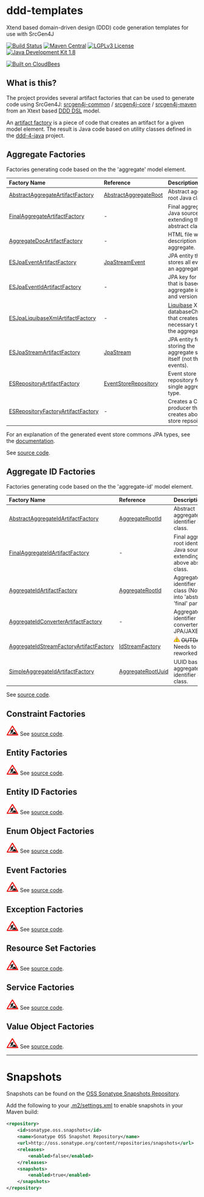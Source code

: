 ddd-templates
=============

Xtend based domain-driven design (DDD) code generation templates for use with SrcGen4J

[![Build Status](https://fuin-org.ci.cloudbees.com/job/ddd-templates/badge/icon)](https://fuin-org.ci.cloudbees.com/job/ddd-templates/)
[![Maven Central](https://maven-badges.herokuapp.com/maven-central/org.fuin.dsl.ddd/ddd-templates/badge.svg)](https://maven-badges.herokuapp.com/maven-central/org.fuin.dsl.ddd/ddd-templates/)
[![LGPLv3 License](http://img.shields.io/badge/license-LGPLv3-blue.svg)](https://www.gnu.org/licenses/lgpl.html)
[![Java Development Kit 1.8](https://img.shields.io/badge/JDK-1.8-green.svg)](http://www.oracle.com/technetwork/java/javase/downloads/jdk8-downloads-2133151.html)

<a href="https://fuin-org.ci.cloudbees.com/job/ddd-templates"><img src="http://www.fuin.org/images/Button-Built-on-CB-1.png" width="213" height="72" border="0" alt="Built on CloudBees"/></a>

What is this?
-------------
The project provides several artifact factories that can be used to generate code using SrcGen4J: 
[srcgen4j-common](https://github.com/fuinorg/srcgen4j-common/) / [srcgen4j-core](https://github.com/fuinorg/srcgen4j-core/) / [srcgen4j-maven](https://github.com/fuinorg/srcgen4j-maven/) 
from an Xtext based [DDD DSL](https://github.com/fuinorg/org.fuin.dsl.ddd) model.   

An [artifact factory](https://github.com/fuinorg/srcgen4j-commons/blob/master/src/main/java/org/fuin/srcgen4j/commons/ArtifactFactory.java) is a piece of code that creates an artifact for a given model element.
The result is Java code based on utility classes defined in the [ddd-4-java](https://github.com/fuinorg/ddd-4-java) project.

Aggregate Factories
-------------------
Factories generating code based on the the 'aggregate' model element.

| Factory Name | Reference | Description | Example |
| :----------- | :-------- | :---------- | :------ |
| [AbstractAggregateArtifactFactory](https://github.com/fuinorg/ddd-templates/blob/master/src/main/java/org/fuin/dsl/ddd/gen/aggregate/AbstractAggregateArtifactFactory.xtend) | [AbstractAggregateRoot](https://github.com/fuinorg/ddd-4-java/blob/master/src/main/java/org/fuin/ddd4j/ddd/AbstractAggregateRoot.java) | Abstract aggregate root Java class. | [AbstractAggregateA](https://github.com/fuinorg/ddd-templates/blob/master/src/test/expected-java/tst/x/aggregates/AbstractAggregateA.java) |
| [FinalAggregateArtifactFactory](https://github.com/fuinorg/ddd-templates/blob/master/src/main/java/org/fuin/dsl/ddd/gen/aggregate/FinalAggregateArtifactFactory.xtend)   | - | Final aggregate root Java source extending the above abstract class. | [AggregateA](https://github.com/fuinorg/ddd-templates/blob/master/src/test/expected-java/tst/x/aggregates/AggregateA.java) |
| [AggregateDocArtifactFactory](https://github.com/fuinorg/ddd-templates/blob/master/src/main/java/org/fuin/dsl/ddd/gen/aggregate/AggregateDocArtifactFactory.xtend)   | - | HTML file with a description of the aggregate. | - |
| [ESJpaEventArtifactFactory](https://github.com/fuinorg/ddd-templates/blob/master/src/main/java/org/fuin/dsl/ddd/gen/aggregate/ESJpaEventArtifactFactory.xtend)   | [JpaStreamEvent](https://github.com/fuinorg/event-store-commons/blob/master/jpa/src/main/java/org/fuin/esc/jpa/JpaStreamEvent.java) | JPA entity that stores all events of an aggregate type. | - |
| [ESJpaEventIdArtifactFactory](https://github.com/fuinorg/ddd-templates/blob/master/src/main/java/org/fuin/dsl/ddd/gen/aggregate/ESJpaEventIdArtifactFactory.xtend)   | - | JPA key for an event that is based on the aggregate identifier and version number. | - |
| [ESJpaLiquibaseXmlArtifactFactory](https://github.com/fuinorg/ddd-templates/blob/master/src/main/java/org/fuin/dsl/ddd/gen/aggregate/ESJpaLiquibaseXmlArtifactFactory.xtend)   | - | [Liquibase](http://www.liquibase.org/) XML databaseChangeLog that creates all necessary tables for the aggregates. | - |
| [ESJpaStreamArtifactFactory](https://github.com/fuinorg/ddd-templates/blob/master/src/main/java/org/fuin/dsl/ddd/gen/aggregate/ESJpaStreamArtifactFactory.xtend)   | [JpaStream](https://github.com/fuinorg/event-store-commons/blob/master/jpa/src/main/java/org/fuin/esc/jpa/JpaStream.java) | JPA entity for storing the aggregate stream itself (not the events). | - |
| [ESRepositoryArtifactFactory](https://github.com/fuinorg/ddd-templates/blob/master/src/main/java/org/fuin/dsl/ddd/gen/aggregate/ESRepositoryArtifactFactory.xtend)   | [EventStoreRepository](https://github.com/fuinorg/ddd-4-java/blob/master/src/main/java/org/fuin/ddd4j/esrepo/EventStoreRepository.java) | Event store based repository for a single aggregate type. | [AggregateCRepository](https://github.com/fuinorg/ddd-templates/blob/master/src/test/expected-java/tst2/x/aggregates/AggregateCRepository.java) |
| [ESRepositoryFactoryArtifactFactory](https://github.com/fuinorg/ddd-templates/blob/master/src/main/java/org/fuin/dsl/ddd/gen/aggregate/ESRepositoryFactoryArtifactFactory.xtend)   | - | Creates a CDI based producer that creates above event store repsoitory. | [AggregateCRepositoryFactory](https://github.com/fuinorg/ddd-templates/blob/master/src/test/expected-java/tst2/x/aggregates/AggregateCRepositoryFactory.java) |

For an explanation of the generated event store commons JPA types, see the [documentation](https://github.com/fuinorg/event-store-commons/tree/master/jpa).

See [source code](https://github.com/fuinorg/ddd-templates/blob/master/src/main/java/org/fuin/dsl/ddd/gen/aggregate).


Aggregate ID Factories
----------------------
Factories generating code based on the the 'aggregate-id' model element.

| Factory Name | Reference | Description | Example |
| :----------- | :-------- | :---------- | :------ |
| [AbstractAggregateIdArtifactFactory](https://github.com/fuinorg/ddd-templates/blob/master/src/main/java/org/fuin/dsl/ddd/gen/aggregateid/AbstractAggregateIdArtifactFactory.xtend)   | [AggregateRootId](https://github.com/fuinorg/ddd-4-java/blob/master/src/main/java/org/fuin/ddd4j/ddd/AggregateRootId.java) | Abstract aggregate root identifier Java class. | [AbstractMyAggregateId](https://github.com/fuinorg/ddd-templates/blob/master/src/test/expected-java/tst/x/aggregateid/AbstractMyAggregateId.java) |
| [FinalAggregateIdArtifactFactory](https://github.com/fuinorg/ddd-templates/blob/master/src/main/java/org/fuin/dsl/ddd/gen/aggregateid/FinalAggregateIdArtifactFactory.xtend)   | - | Final aggregate root identifier Java source extending the above abstract class. | [MyAggregateId](https://github.com/fuinorg/ddd-templates/blob/master/src/test/expected-java/tst/x/aggregateid/MyAggregateId.java) |
| [AggregateIdArtifactFactory](https://github.com/fuinorg/ddd-templates/blob/master/src/main/java/org/fuin/dsl/ddd/gen/aggregateid/AggregateIdArtifactFactory.xtend)   | [AggregateRootId](https://github.com/fuinorg/ddd-4-java/blob/master/src/main/java/org/fuin/ddd4j/ddd/AggregateRootId.java) | Aggregate root identifier Java class (Not splitted into 'abstract' and 'final' parts). | [MyAggregateId](https://github.com/fuinorg/ddd-templates/blob/master/src/test/expected-java/tst2/x/aggregateid/MyAggregateId.java) |
| [AggregateIdConverterArtifactFactory](https://github.com/fuinorg/ddd-templates/blob/master/src/main/java/org/fuin/dsl/ddd/gen/aggregateid/AggregateIdConverterArtifactFactory.xtend)   | - | Aggregate root identifier converter for JPA/JAXB/JSONB. | [MyAggregateIdConverter](https://github.com/fuinorg/ddd-templates/blob/master/src/test/expected-java/tst2/x/aggregateid/MyAggregateIdConverter.java) |
| [AggregateIdStreamFactoryArtifactFactory](https://github.com/fuinorg/ddd-templates/blob/master/src/main/java/org/fuin/dsl/ddd/gen/aggregateid/AggregateIdStreamFactoryArtifactFactory.xtend)   | [IdStreamFactory]() | ![Warning](https://raw.githubusercontent.com/fuinorg/ddd-templates/master/doc/warning.gif) ~~OUTDATED~~ - Needs to be reworked. | [Example]() |
| [SimpleAggregateIdArtifactFactory](https://github.com/fuinorg/ddd-templates/blob/master/src/main/java/org/fuin/dsl/ddd/gen/aggregateid/SimpleAggregateIdArtifactFactory.xtend)   | [AggregateRootUuid](https://github.com/fuinorg/ddd-4-java/blob/master/src/main/java/org/fuin/ddd4j/ddd/AggregateRootUuid.java) | UUID based aggregate root identifier Java class. | [MyAggregate5Id](https://github.com/fuinorg/ddd-templates/blob/master/src/test/expected-java/tst2/x/aggregateid/MyAggregate5Id.java) |

See [source code](https://github.com/fuinorg/ddd-templates/blob/master/src/main/java/org/fuin/dsl/ddd/gen/aggregateid).


Constraint Factories
--------------------
![Work in progress](https://raw.githubusercontent.com/fuinorg/ddd-templates/master/doc/work-in-progress.png)
See [source code](https://github.com/fuinorg/ddd-templates/tree/master/src/main/java/org/fuin/dsl/ddd/gen/constraint).

Entity Factories
----------------
![Work in progress](https://raw.githubusercontent.com/fuinorg/ddd-templates/master/doc/work-in-progress.png)
See [source code](https://github.com/fuinorg/ddd-templates/tree/master/src/main/java/org/fuin/dsl/ddd/gen/entity).

Entity ID Factories
-------------------
![Work in progress](https://raw.githubusercontent.com/fuinorg/ddd-templates/master/doc/work-in-progress.png)
See [source code](https://github.com/fuinorg/ddd-templates/tree/master/src/main/java/org/fuin/dsl/ddd/gen/entityid).

Enum Object Factories
---------------------
![Work in progress](https://raw.githubusercontent.com/fuinorg/ddd-templates/master/doc/work-in-progress.png)
See [source code](https://github.com/fuinorg/ddd-templates/tree/master/src/main/java/org/fuin/dsl/ddd/gen/enumobject).

Event Factories
---------------
![Work in progress](https://raw.githubusercontent.com/fuinorg/ddd-templates/master/doc/work-in-progress.png)
See [source code](https://github.com/fuinorg/ddd-templates/tree/master/src/main/java/org/fuin/dsl/ddd/gen/event).

Exception Factories
-------------------
![Work in progress](https://raw.githubusercontent.com/fuinorg/ddd-templates/master/doc/work-in-progress.png)
See [source code](https://github.com/fuinorg/ddd-templates/tree/master/src/main/java/org/fuin/dsl/ddd/gen/except).

Resource Set Factories
----------------------
![Work in progress](https://raw.githubusercontent.com/fuinorg/ddd-templates/master/doc/work-in-progress.png)
See [source code](https://github.com/fuinorg/ddd-templates/tree/master/src/main/java/org/fuin/dsl/ddd/gen/resourceset).

Service Factories
-----------------
![Work in progress](https://raw.githubusercontent.com/fuinorg/ddd-templates/master/doc/work-in-progress.png)
See [source code](https://github.com/fuinorg/ddd-templates/tree/master/src/main/java/org/fuin/dsl/ddd/gen/service).

Value Object Factories
----------------------
![Work in progress](https://raw.githubusercontent.com/fuinorg/ddd-templates/master/doc/work-in-progress.png)
See [source code](https://github.com/fuinorg/ddd-templates/tree/master/src/main/java/org/fuin/dsl/ddd/gen/valueobject).

- - - - - - - - -

Snapshots
=========

Snapshots can be found on the [OSS Sonatype Snapshots Repository](http://oss.sonatype.org/content/repositories/snapshots/org/fuin "Snapshot Repository"). 

Add the following to your [.m2/settings.xml](http://maven.apache.org/ref/3.2.1/maven-settings/settings.html "Reference configuration") to enable snapshots in your Maven build:

```xml
<repository>
    <id>sonatype.oss.snapshots</id>
    <name>Sonatype OSS Snapshot Repository</name>
    <url>http://oss.sonatype.org/content/repositories/snapshots</url>
    <releases>
        <enabled>false</enabled>
    </releases>
    <snapshots>
        <enabled>true</enabled>
    </snapshots>
</repository>
```
